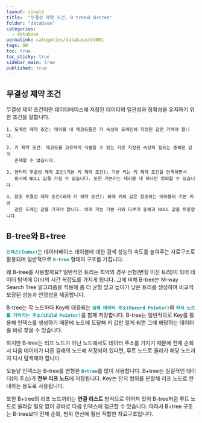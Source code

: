 ```yaml
---
layout: single
title:  "무결성 제약 조건, B-tree와 B+tree"
folder: "database"
categories:
  - database
permalink: categories/database/db001
tags: DB
toc: true
toc_sticky: true
sidebar_main: true
published: true
---
```


## 무결성 제약 조건
무결성 제약 조건이란 데이터베이스에 저장된 데이터의 일관성과 정확성을 유지하기 위한 조건을 말합니다.

	1. 도메인 제약 조건: 테이블 내 레코드들은 각 속성의 도메인에 지정된 값만 가져야 합니다.
    
    2. 키 제약 조건: 레코드를 고유하게 식별할 수 있는 키로 지정된 속성의 필드는 중복된 값이
       존재할 수 없습니다.
    
	3. 엔티티 무결성 제약 조건(기본 키 제약 조건): 기본 키는 키 제약 조건을 만족하면서
       동시에 NULL 값을 가질 수 없습니다. 또한 기본키는 테이블 내 하나만 정의할 수 있습니다.
    
	4. 참조 무결성 제약 조건(외래 키 제약 조건): 외래 키의 값은 참조하는 테이블의 기본 키와
       같은 도메인 값을 가져야 합니다. 외래 키는 기본 키와 다르게 중복과 NULL 값을 허용합니다.

## B-tree와 B+tree
<span style="color: rgb(3, 150, 150); font-weight: bold;">`인덱스(Index)`</span>는 데이터베이스 테이블에 대한 검색 성능의 속도를 높여주는 자료구조로 활용되며 일반적으로 <span style="color: rgb(3, 150, 150); font-weight: bold;">`B-tree`</span> 형태의 구조를 가집니다.

왜 B-tree를 사용할까요? 일반적인 트리는 최악의 경우 선형(변질 이진 트리)이 되어 데이터 탐색에 O(n)의 시간 복잡도를 가지게 됩니다. 그에 비해 B-tree는 M-way Search Tree 알고리즘을 적용해 좀 더 균형 있고 높이가 낮은 트리를 생성하여 비교적 보장된 성능과 안정성을 제공합니다.

B-tree는 각 노드마다 Key에 대응되는 <span style="color: rgb(3, 150, 150); font-weight: bold;">`실제 데이터 주소(Record Pointer)`</span>와 <span style="color: rgb(3, 150, 150); font-weight: bold;">`자식 노드를 가리키는 주소(Child Pointer)`</span>를 함께 저장합니다. B-tree는 일반적으로 Key를 활용해 인덱스를 생성하기 때문에 노드에 도달해 키 값만 알게 되면 그에 해당하는 데이터를 바로 찾을 수 있습니다.

하지만 B-tree는 리프 노드가 아닌 노드에서도 데이터 주소를 가지기 때문에 전체 순회 시 다음 데이터가 다른 갈래의 노드에 저장되어 있다면, 루트 노드로 올라가 해당 노드까지 다시 탐색해야 합니다.

오늘날 인덱스는 B-tree를 변형한 <span style="color: rgb(3, 150, 150); font-weight: bold;">`B+tree`</span>를 많이 사용합니다. B+tree는 실질적인 데이터(의 주소)가 **전부 리프 노드**에 저장됩니다. Key는 단지 범위를 분할해 리프 노드로 안내하는 용도로 사용됩니다.

또한 B+tree의 리프 노드끼리는 **연결 리스트** 방식으로 이어져 있어 B-tree처럼 루트 노드로 올라갈 필요 없이 곧바로 다음 인덱스에 접근할 수 있습니다. 따라서 B+tree 구조는 B-tree보다 전체 순회, 범위 연산에 훨씬 적합한 자료구조입니다.